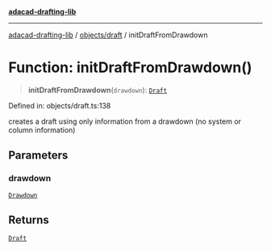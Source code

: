[**adacad-drafting-lib**](../../../README.md)

***

[adacad-drafting-lib](../../../modules.md) / [objects/draft](../README.md) / initDraftFromDrawdown

# Function: initDraftFromDrawdown()

> **initDraftFromDrawdown**(`drawdown`): [`Draft`](../../datatypes/interfaces/Draft.md)

Defined in: objects/draft.ts:138

creates a draft using only information from a drawdown (no system or column information)

## Parameters

### drawdown

[`Drawdown`](../../datatypes/type-aliases/Drawdown.md)

## Returns

[`Draft`](../../datatypes/interfaces/Draft.md)
